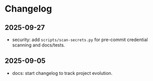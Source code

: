 # Changelog

## 2025-09-27
- security: add `scripts/scan-secrets.py` for pre-commit credential scanning and docs/tests.

## 2025-09-05
- docs: start changelog to track project evolution.
